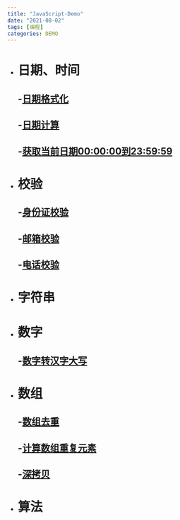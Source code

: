 ```yaml
---
title: "JavaScript-Demo"
date: "2021-08-02"
tags: [编程]
categories: DEMO
---
```


- # 日期、时间

  ## -[日期格式化](https://codepen.io/damuwangs/pen/RwVJeYb)

  ## -[日期计算](https://codepen.io/damuwangs/pen/vYmrQKN?editors=0012)

  ## -[获取当前日期00:00:00到23:59:59](https://codepen.io/damuwangs/pen/porvWGR)

- # 校验

  ## -[身份证校验](https://codepen.io/damuwangs/pen/jOmKdqq?editors=0012)

  ## -[邮箱校验](https://codepen.io/damuwangs/pen/ZEKjBvy)

  ## -[电话校验](https://codepen.io/damuwangs/pen/RwVBKaP?editors=0012)

- # 字符串

- # 数字

  ## -[数字转汉字大写](https://codepen.io/damuwangs/pen/eYWjgGP?editors=0012)

- # 数组

  ## -[数组去重](https://codepen.io/pen/?editors=0012)

  ## -[计算数组重复元素](https://codepen.io/damuwangs/pen/YzVjNmN?editors=0012)

  ## -[深拷贝](https://codepen.io/damuwangs/pen/NWjBjer?editors=0012)

- # 算法

